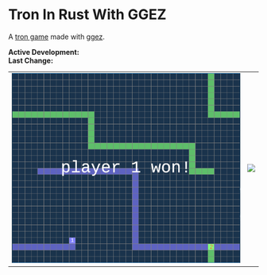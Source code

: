 # Tron In Rust With GGEZ
A [tron game](https://tron.fandom.com/wiki/TRON_(arcade_game)) made with [ggez](https://ggez.rs/).

**Active Development:** <br>
**Last Change:** <br>

| | |
| :---: | :---: |
| ![](/Screenshots/1-Game.png) | ![](/Screenshots/.png) |
